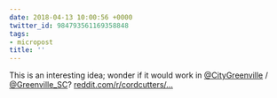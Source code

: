 ```yaml
---
date: 2018-04-13 10:00:56 +0000
twitter_id: 984793561169358848
tags:
- micropost
title: ''
---
```


This is an interesting idea; wonder if it would work in [@CityGreenville](https://twitter.com/CityGreenville) / [@Greenville_SC](https://twitter.com/Greenville_SC)? [reddit.com/r/cordcutters/…](https://www.reddit.com/r/cordcutters/comments/8bvpho/creating_a_municipal_broadband_utility_how_to_cut/)
